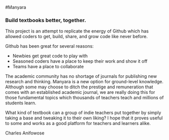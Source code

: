 #Manyara

### Build textbooks better, together.

This project is an attempt to replicate the energy of Github which has allowed coders to get, build, share, and grow code like never before. 

Github has been great for several reasons:
- Newbies get great code to play with
- Seasoned coders have a place to keep their work and show it off
- Teams have a place to collaborate

The academic community has no shortage of journals for publishing new research and thinking. Manyara is a new option for ground-level knowledge. Although some may choose to ditch the prestige and remuneration that comes with an established academic journal, we are really doing this for those fundamental topics which thousands of teachers teach and millions of students learn.

What kind of textbook can a group of indie teachers put together by simply taking a base and tweaking it to their own liking? I hope that it proves useful to some and works as a good platform for teachers and learners alike.

Charles Anifowose
